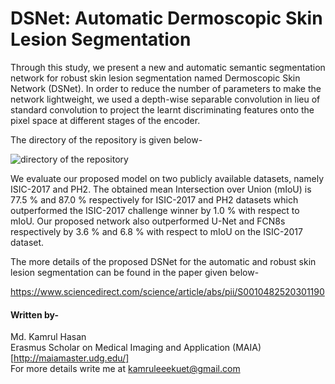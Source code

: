 # DSNet: Automatic Dermoscopic Skin Lesion Segmentation

Through this study, we present a new and automatic semantic segmentation network for robust skin lesion segmentation named Dermoscopic Skin Network (DSNet). In order to reduce the number of parameters to make the network lightweight, we used a depth-wise separable convolution in lieu of standard convolution to project the learnt discriminating features onto the pixel space at different stages of the encoder. 

The directory of the repository is given below-

![directory of the repository](https://user-images.githubusercontent.com/32570071/59551310-fec95b80-8f77-11e9-824f-ff49a8c2075a.png)


We evaluate our proposed model on two publicly available datasets, namely ISIC-2017 and PH2. The obtained mean Intersection over Union (mIoU) is 77.5 % and 87.0 % respectively for ISIC-2017 and PH2 datasets which outperformed the ISIC-2017 challenge winner
by 1.0 % with respect to mIoU. Our proposed network also outperformed U-Net and FCN8s respectively by 3.6 % and 6.8 % with respect to mIoU on the ISIC-2017 dataset.

The more details of the proposed DSNet for the automatic and robust skin lesion segmentation can be found in the paper given below- <br>

https://www.sciencedirect.com/science/article/abs/pii/S0010482520301190  <br>

#### Written by-  <br>
Md. Kamrul Hasan <br> 
Erasmus Scholar on Medical Imaging and Application (MAIA) [http://maiamaster.udg.edu/] <br> 
For more details write me at kamruleeekuet@gmail.com <br>

